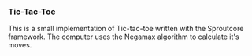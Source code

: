 ### Tic-Tac-Toe ###

This is a small implementation of Tic-tac-toe written with the Sproutcore framework. The computer uses the Negamax algorithm to calculate it's moves.
